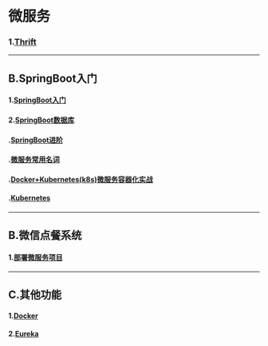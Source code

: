# 微服务

### 1.[Thrift](doc/thrift.md)  





---


## B.SpringBoot入门    

#### 1.[SpringBoot入门](doc/springbootBasic.md)    

#### 2.[SpringBoot数据库](doc/springbootDB.md)  





#### .[SpringBoot进阶](doc/springBootProgress.md)  

#### .[微服务常用名词](doc/commonWord.md)  

#### .[Docker+Kubernetes(k8s)微服务容器化实战](doc/dockerK8s.md)  

#### .[Kubernetes](doc/Kubernetes.md)  

#### 



---

## B.微信点餐系统   

#### 1.[部署微服务项目](doc/deploy.md)



---

## C.其他功能

#### 1.[Docker](doc/Docker.md)   

#### 2.[Eureka](doc/Eureka.md)  

